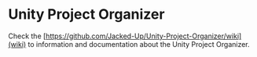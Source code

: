 # Unity Project Organizer

Check the [https://github.com/Jacked-Up/Unity-Project-Organizer/wiki](wiki) to information and documentation about the Unity Project Organizer.
